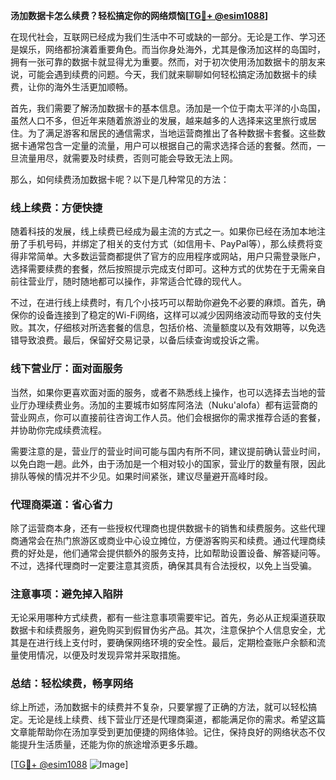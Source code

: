 **汤加数据卡怎么续费？轻松搞定你的网络烦恼[[TG💪+ @esim1088](https://t.me/s/esim1088)]**

在现代社会，互联网已经成为我们生活中不可或缺的一部分。无论是工作、学习还是娱乐，网络都扮演着重要角色。而当你身处海外，尤其是像汤加这样的岛国时，拥有一张可靠的数据卡就显得尤为重要。然而，对于初次使用汤加数据卡的朋友来说，可能会遇到续费的问题。今天，我们就来聊聊如何轻松搞定汤加数据卡的续费，让你的海外生活更加顺畅。

首先，我们需要了解汤加数据卡的基本信息。汤加是一个位于南太平洋的小岛国，虽然人口不多，但近年来随着旅游业的发展，越来越多的人选择来这里旅行或居住。为了满足游客和居民的通信需求，当地运营商推出了各种数据卡套餐。这些数据卡通常包含一定量的流量，用户可以根据自己的需求选择合适的套餐。然而，一旦流量用尽，就需要及时续费，否则可能会导致无法上网。

那么，如何续费汤加数据卡呢？以下是几种常见的方法：

### **线上续费：方便快捷**
随着科技的发展，线上续费已经成为最主流的方式之一。如果你已经在汤加本地注册了手机号码，并绑定了相关的支付方式（如信用卡、PayPal等），那么续费将变得非常简单。大多数运营商都提供了官方的应用程序或网站，用户只需登录账户，选择需要续费的套餐，然后按照提示完成支付即可。这种方式的优势在于无需亲自前往营业厅，随时随地都可以操作，非常适合忙碌的现代人。

不过，在进行线上续费时，有几个小技巧可以帮助你避免不必要的麻烦。首先，确保你的设备连接到了稳定的Wi-Fi网络，这样可以减少因网络波动而导致的支付失败。其次，仔细核对所选套餐的信息，包括价格、流量额度以及有效期等，以免选错导致浪费。最后，保留好交易记录，以备后续查询或投诉之需。

### **线下营业厅：面对面服务**
当然，如果你更喜欢面对面的服务，或者不熟悉线上操作，也可以选择去当地的营业厅办理续费业务。汤加的主要城市如努库阿洛法（Nuku'alofa）都有运营商的营业网点，你可以直接前往咨询工作人员。他们会根据你的需求推荐合适的套餐，并协助你完成续费流程。

需要注意的是，营业厅的营业时间可能与国内有所不同，建议提前确认营业时间，以免白跑一趟。此外，由于汤加是一个相对较小的国家，营业厅的数量有限，因此排队等候的情况并不少见。如果时间紧张，建议尽量避开高峰时段。

### **代理商渠道：省心省力**
除了运营商本身，还有一些授权代理商也提供数据卡的销售和续费服务。这些代理商通常会在热门旅游区或商业中心设立摊位，方便游客购买和续费。通过代理商续费的好处是，他们通常会提供额外的服务支持，比如帮助设置设备、解答疑问等。不过，选择代理商时一定要注意其资质，确保其具有合法授权，以免上当受骗。

### **注意事项：避免掉入陷阱**
无论采用哪种方式续费，都有一些注意事项需要牢记。首先，务必从正规渠道获取数据卡和续费服务，避免购买到假冒伪劣产品。其次，注意保护个人信息安全，尤其是在进行线上支付时，要确保网络环境的安全性。最后，定期检查账户余额和流量使用情况，以便及时发现异常并采取措施。

### **总结：轻松续费，畅享网络**
综上所述，汤加数据卡的续费并不复杂，只要掌握了正确的方法，就可以轻松搞定。无论是线上续费、线下营业厅还是代理商渠道，都能满足你的需求。希望这篇文章能帮助你在汤加享受到更加便捷的网络体验。记住，保持良好的网络状态不仅能提升生活质量，还能为你的旅途增添更多乐趣。

[[TG💪+ @esim1088](https://t.me/s/esim1088) ![Image](https://i.postimg.cc/4NQfJmqS/Snipaste-2025-05-13-00-14-12.png)]